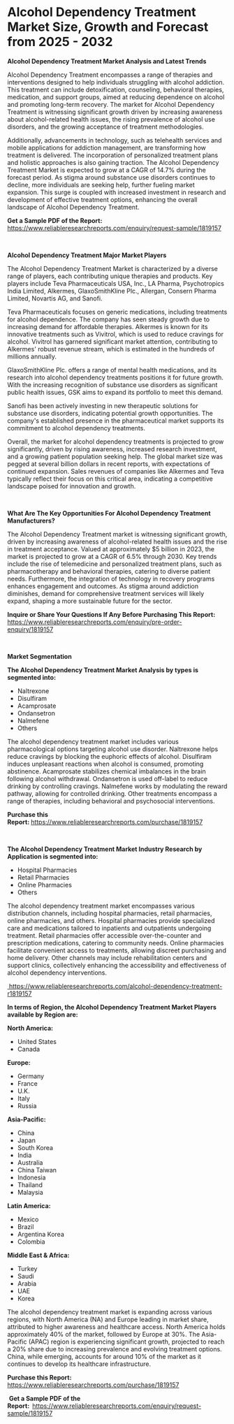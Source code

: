 <p><h1>Alcohol Dependency Treatment Market Size, Growth and Forecast from 2025 - 2032</h1></p><p><strong>Alcohol Dependency Treatment Market Analysis and Latest Trends</strong></p>
<p><p>Alcohol Dependency Treatment encompasses a range of therapies and interventions designed to help individuals struggling with alcohol addiction. This treatment can include detoxification, counseling, behavioral therapies, medication, and support groups, aimed at reducing dependence on alcohol and promoting long-term recovery. The market for Alcohol Dependency Treatment is witnessing significant growth driven by increasing awareness about alcohol-related health issues, the rising prevalence of alcohol use disorders, and the growing acceptance of treatment methodologies. </p><p>Additionally, advancements in technology, such as telehealth services and mobile applications for addiction management, are transforming how treatment is delivered. The incorporation of personalized treatment plans and holistic approaches is also gaining traction. The Alcohol Dependency Treatment Market is expected to grow at a CAGR of 14.7% during the forecast period. As stigma around substance use disorders continues to decline, more individuals are seeking help, further fueling market expansion. This surge is coupled with increased investment in research and development of effective treatment options, enhancing the overall landscape of Alcohol Dependency Treatment.</p></p>
<p><strong>Get a Sample PDF of the Report:&nbsp;</strong> <a href="https://www.reliableresearchreports.com/enquiry/request-sample/1819157?utm_campaign=2662&utm_medium=2&utm_source=Github&utm_content=ia&utm_term=13042025&utm_id=alcohol-dependency-treatment">https://www.reliableresearchreports.com/enquiry/request-sample/1819157</a></p>
<p>&nbsp;</p>
<p><strong>Alcohol Dependency Treatment Major Market Players</strong></p>
<p><p>The Alcohol Dependency Treatment Market is characterized by a diverse range of players, each contributing unique therapies and products. Key players include Teva Pharmaceuticals USA, Inc., LA Pharma, Psychotropics India Limited, Alkermes, GlaxoSmithKline Plc., Allergan, Consern Pharma Limited, Novartis AG, and Sanofi. </p><p>Teva Pharmaceuticals focuses on generic medications, including treatments for alcohol dependence. The company has seen steady growth due to increasing demand for affordable therapies. Alkermes is known for its innovative treatments such as Vivitrol, which is used to reduce cravings for alcohol. Vivitrol has garnered significant market attention, contributing to Alkermes' robust revenue stream, which is estimated in the hundreds of millions annually.</p><p>GlaxoSmithKline Plc. offers a range of mental health medications, and its research into alcohol dependency treatments positions it for future growth. With the increasing recognition of substance use disorders as significant public health issues, GSK aims to expand its portfolio to meet this demand.</p><p>Sanofi has been actively investing in new therapeutic solutions for substance use disorders, indicating potential growth opportunities. The company's established presence in the pharmaceutical market supports its commitment to alcohol dependency treatments.</p><p>Overall, the market for alcohol dependency treatments is projected to grow significantly, driven by rising awareness, increased research investment, and a growing patient population seeking help. The global market size was pegged at several billion dollars in recent reports, with expectations of continued expansion. Sales revenues of companies like Alkermes and Teva typically reflect their focus on this critical area, indicating a competitive landscape poised for innovation and growth.</p></p>
<p>&nbsp;</p>
<p><strong>What Are The Key Opportunities For Alcohol Dependency Treatment Manufacturers?</strong></p>
<p><p>The Alcohol Dependency Treatment market is witnessing significant growth, driven by increasing awareness of alcohol-related health issues and the rise in treatment acceptance. Valued at approximately $5 billion in 2023, the market is projected to grow at a CAGR of 6.5% through 2030. Key trends include the rise of telemedicine and personalized treatment plans, such as pharmacotherapy and behavioral therapies, catering to diverse patient needs. Furthermore, the integration of technology in recovery programs enhances engagement and outcomes. As stigma around addiction diminishes, demand for comprehensive treatment services will likely expand, shaping a more sustainable future for the sector.</p></p>
<p><strong>Inquire or Share Your Questions If Any Before Purchasing This Report:</strong> <a href="https://www.reliableresearchreports.com/enquiry/pre-order-enquiry/1819157?utm_campaign=2662&utm_medium=2&utm_source=Github&utm_content=ia&utm_term=13042025&utm_id=alcohol-dependency-treatment">https://www.reliableresearchreports.com/enquiry/pre-order-enquiry/1819157</a></p>
<p>&nbsp;</p>
<p><strong>Market Segmentation</strong></p>
<p><strong>The Alcohol Dependency Treatment Market Analysis by types is segmented into:</strong></p>
<p><ul><li>Naltrexone</li><li>Disulfiram</li><li>Acamprosate</li><li>Ondansetron</li><li>Nalmefene</li><li>Others</li></ul></p>
<p><p>The alcohol dependency treatment market includes various pharmacological options targeting alcohol use disorder. Naltrexone helps reduce cravings by blocking the euphoric effects of alcohol. Disulfiram induces unpleasant reactions when alcohol is consumed, promoting abstinence. Acamprosate stabilizes chemical imbalances in the brain following alcohol withdrawal. Ondansetron is used off-label to reduce drinking by controlling cravings. Nalmefene works by modulating the reward pathway, allowing for controlled drinking. Other treatments encompass a range of therapies, including behavioral and psychosocial interventions.</p></p>
<p><strong>Purchase this Report:&nbsp;</strong><a href="https://www.reliableresearchreports.com/purchase/1819157?utm_campaign=2662&utm_medium=2&utm_source=Github&utm_content=ia&utm_term=13042025&utm_id=alcohol-dependency-treatment">https://www.reliableresearchreports.com/purchase/1819157</a></p>
<p>&nbsp;</p>
<p><strong>The Alcohol Dependency Treatment Market Industry Research by Application is segmented into:</strong></p>
<p><ul><li>Hospital Pharmacies</li><li>Retail Pharmacies</li><li>Online Pharmacies</li><li>Others</li></ul></p>
<p><p>The alcohol dependency treatment market encompasses various distribution channels, including hospital pharmacies, retail pharmacies, online pharmacies, and others. Hospital pharmacies provide specialized care and medications tailored to inpatients and outpatients undergoing treatment. Retail pharmacies offer accessible over-the-counter and prescription medications, catering to community needs. Online pharmacies facilitate convenient access to treatments, allowing discreet purchasing and home delivery. Other channels may include rehabilitation centers and support clinics, collectively enhancing the accessibility and effectiveness of alcohol dependency interventions.</p></p>
<p><a href="https://www.reliableresearchreports.com/alcohol-dependency-treatment-r1819157?utm_campaign=2662&utm_medium=2&utm_source=Github&utm_content=ia&utm_term=13042025&utm_id=alcohol-dependency-treatment">&nbsp;https://www.reliableresearchreports.com/alcohol-dependency-treatment-r1819157</a></p>
<p><strong>In terms of Region, the Alcohol Dependency Treatment Market Players available by Region are:</strong></p>
<p>
    <p> <strong> North America: </strong>
        <ul>
            <li>United States</li>
            <li>Canada</li>
        </ul>
        </p> 
    <p> <strong> Europe: </strong>
        <ul>
            <li>Germany</li>
            <li>France</li>
            <li>U.K.</li>
            <li>Italy</li>
            <li>Russia</li>
        </ul>
        </p> 
    <p> <strong> Asia-Pacific: </strong>
        <ul>
            <li>China</li>
            <li>Japan</li>
            <li>South Korea</li>
            <li>India</li>
            <li>Australia</li>
            <li>China Taiwan</li>
            <li>Indonesia</li>
            <li>Thailand</li>
            <li>Malaysia</li>
        </ul>
        </p> 
    <p> <strong> Latin America: </strong>
        <ul>
            <li>Mexico</li>
            <li>Brazil</li>
            <li>Argentina Korea</li>
            <li>Colombia</li>
        </ul>
        </p> 
    <p> <strong> Middle East & Africa: </strong>
        <ul>
            <li>Turkey</li>
            <li>Saudi</li>
            <li>Arabia</li>
            <li>UAE</li>
            <li>Korea</li>
        </ul>
    </p>
    </p>
<p><p>The alcohol dependency treatment market is expanding across various regions, with North America (NA) and Europe leading in market share, attributed to higher awareness and healthcare access. North America holds approximately 40% of the market, followed by Europe at 30%. The Asia-Pacific (APAC) region is experiencing significant growth, projected to reach a 20% share due to increasing prevalence and evolving treatment options. China, while emerging, accounts for around 10% of the market as it continues to develop its healthcare infrastructure.</p></p>
<p><strong>Purchase this Report: </strong><a href="https://www.reliableresearchreports.com/purchase/1819157?utm_campaign=2662&utm_medium=2&utm_source=Github&utm_content=ia&utm_term=13042025&utm_id=alcohol-dependency-treatment">https://www.reliableresearchreports.com/purchase/1819157</a></p>
<p>&nbsp;<strong>Get a Sample PDF of the Report:&nbsp;&nbsp;</strong><a href="https://www.reliableresearchreports.com/enquiry/request-sample/1819157?utm_campaign=2662&utm_medium=2&utm_source=Github&utm_content=ia&utm_term=13042025&utm_id=alcohol-dependency-treatment">https://www.reliableresearchreports.com/enquiry/request-sample/1819157</a></p>
<p><strong></strong></p>
<p><p></p><p></p><p></p></p>